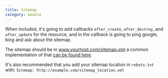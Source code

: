 ```yaml
---
title: Sitemap
category: module
---
```


When included, it's going to add callbacks `after_create`, `after_destroy`, and `after_update` for the resource, and in the callback is going to ping google, bing and ask about the sitemap.

The sitemap should be in www.yourhost.com/sitemap.xml a common implementation of that [can be found here](https://gist.github.com/joseramonc/685aa22b81ec48235788).

It's also recommended that you add your sitemap location in `robots.txt` with: `Sitemap: http://example.com/sitemap_location.xml`
